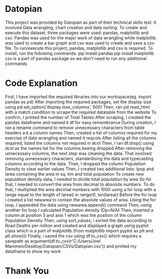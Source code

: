 # Datopian
This project was provided by Datopian as part of their technical skills test. It involved Data wrangling, chart creation and data sorting. To create and execute this dataset, three packages were used: pandas, matplotlib and csv. Pandas was used for the major work of data wrangling while matplotlib was used to create a bar graph and csv was used to create and save a csv file. 
To run/execute this project, pandas, matplotlib and csv is required. To install, run the following commands.
pip install pandas
pip install matplotlib
csv is a part of pandas package so we don't need to run any additional commands
# Code Explanation
First, I have imported the required libraries into our workspace(eg. import pandas as pd)
After importing the required packages, set the display size using pd.set_option('display.max_columns', 500)
Then, ran pd.read_html with a match condition to scrape the required datatable from the website
To confirm, I printed the number of Total Tables
After scraping, I created the pandas dataframe and named it df for easy remembrance
During creation, I ran a rename command to remove unnecessary characters from table headers a.k.a column names
Then, created a list of columns required for my exercise of data wrangling and named it reqcols
After listing all the columns required, listed the columns not required in dcol
Then, I ran df.drop() using dcol as the names list for the columns beeing dropped
After removing the unnecessary columns, the next step was cleaning the data.
That involved removing unnecessary characters, standardising the data and typecasting columns according to the data.
Then, I dropped the column Population Density to clear earlier values
Then, I created two additional lists: lpop and larea containing the area in sq. km and total population
To create new population density data, I needed to divide total population by area
So for that, I needed to convert the area from decimal to absolute numbers. To do that, I multiplied the area decimal numbers with 1000 using a for loop with a range equal to the length of larea(i in range(0, len(larea))
Before the for loop i created a list newarea to contain the absolute values of area. 
Using the for loop, I appended the data using newarea.append() command
Then, using another for loop I calculated Population density (Dp=N/A)
Then, inserted a column at position 5 and axis 1 which was the position of the column Population Density
Then, using sort_values, i sorted the data according to Road Deaths per million and created and displayed a graph using pyplot class which is a part of matplotlib (from matplotlib import pyplot as plt and plt.show())
Finally, i saved the csv using df.to_csv() which requires a savepath as argument(df.to_csv(r'C:/Users/Joel Mammen/Desktop/Datopian/CSVs/Datopian.csv')) and printed my dataframe to show my work
# Thank You
